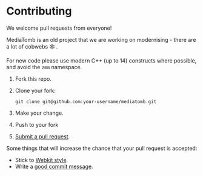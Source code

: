 # Contributing

We welcome pull requests from everyone!

MediaTomb is an old project that we are working on modernising - there are a lot of cobwebs 🕸 .

For new code please use modern C++ (up to 14) constructs where possible, and avoid the `zmm` namespace.

1. Fork this repo.

2. Clone your fork:

    `git clone git@github.com:your-username/mediatomb.git`

2. Make your change.

3. Push to your fork

4. [Submit a pull request](https://github.com/v00d00/mediatomb/compare).

Some things that will increase the chance that your pull request is accepted:

* Stick to [Webkit style](https://webkit.org/code-style-guidelines/).
* Write a [good commit message](http://tbaggery.com/2008/04/19/a-note-about-git-commit-messages.html).
